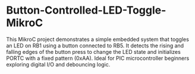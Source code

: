 # Button-Controlled-LED-Toggle-MikroC
This MikroC project demonstrates a simple embedded system that toggles an LED on RB1 using a button connected to RB5. It detects the rising and falling edges of the button press to change the LED state and initializes PORTC with a fixed pattern (0xAA). Ideal for PIC microcontroller beginners exploring digital I/O and debouncing logic.
